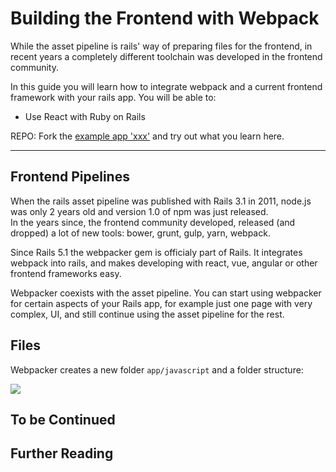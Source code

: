 # Building the Frontend with Webpack

While the asset pipeline is rails' way of preparing
files for the frontend, in recent years a completely
different toolchain was developed in the frontend community.

In this guide you will learn how to integrate webpack
and a current frontend framework with your rails app.
You will be able to:

*   Use React with Ruby on Rails

REPO: Fork the [example app 'xxx'](https://github.com/backend-development/xxx) and try out what you learn here.

---

## Frontend Pipelines

When the rails asset pipeline was published with Rails 3.1 in 2011, node.js
was only 2 years old and version 1.0 of npm was just released.  
In the years since, the frontend community developed, released (and dropped) a lot of
new tools: bower, grunt, gulp, yarn, webpack.

Since Rails 5.1 the webpacker gem is officialy part of Rails. It integrates webpack
into rails, and makes developing with react, vue, angular or other frontend frameworks
easy.

Webpacker coexists with the asset pipeline.  You can start using webpacker for
certain aspects of your Rails app, for example just one page with very complex, UI,
and still continue using the asset pipeline for the rest. 


## Files

Webpacker creates a new folder `app/javascript` and a folder structure:

![](images/javascript-folder.png)

## To be Continued

## Further Reading

